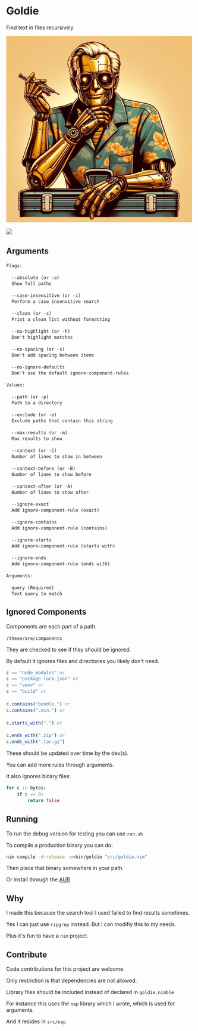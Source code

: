 # Goldie

Find text in files recursively

![](goldie.jpg)

![](https://i.imgur.com/p0Guav9.jpeg)

## Arguments

```
Flags:

  --absolute (or -a)
  Show full paths

  --case-insensitive (or -i)
  Perform a case insensitive search

  --clean (or -c)
  Print a clean list without formatting

  --no-highlight (or -h)
  Don't highlight matches

  --no-spacing (or -s)
  Don't add spacing between items

  --no-ignore-defaults
  Don't use the default ignore-component-rules

Values:

  --path (or -p)
  Path to a directory

  --exclude (or -e)
  Exclude paths that contain this string

  --max-results (or -m)
  Max results to show

  --context (or -C)
  Number of lines to show in between

  --context-before (or -B)
  Number of lines to show before

  --context-after (or -A)
  Number of lines to show after

  --ignore-exact
  Add ignore-component-rule (exact)

  --ignore-contains
  Add ignore-component-rule (contains)

  --ignore-starts
  Add ignore-component-rule (starts with)

  --ignore-ends
  Add ignore-component-rule (ends with)

Arguments:

  query (Required)
  Text query to match
```

## Ignored Components

Components are each part of a path.

`/these/are/components`

They are checked to see if they should be ignored.

By default it ignores files and directories you likely don't need.

```nim
c == "node_modules" or
c == "package-lock.json" or
c == "venv" or
c == "build" or

c.contains("bundle.") or
c.contains(".min.") or

c.starts_with(".") or

c.ends_with(".zip") or
c.ends_with(".tar.gz")
```

These should be updated over time by the dev(s).

You can add more rules through arguments.

It also ignores binary files:

```nim
for c in bytes:
    if c == 0:
        return false
```

## Running

To run the debug version for testing you can use `run.sh`

To compile a production binary you can do:

```sh
nim compile -d:release -o=bin/goldie "src/goldie.nim"
```

Then place that binary somewhere in your path.

Or install through the [AUR](https://aur.archlinux.org/packages/goldie-git)

## Why

I made this because the search tool I used failed to find results sometimes.

Yes I can just use `ripgrep` instead. But I can modifiy this to my needs.

Plus it's fun to have a `nim` project.

## Contribute

Code contributions for this project are welcome.

Only restriction is that dependencies are not allowed.

Library files should be included instead of declared in `goldie.nimble`

For instance this uses the `nap` library which I wrote, which is used for arguments.

And it resides in `src/nap`